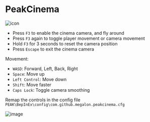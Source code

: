 # PeakCinema

![icon](https://github.com/user-attachments/assets/1d241d91-389c-477f-a809-197da887da7d)

- Press `F3` to enable the cinema camera, and fly around
- Press `F3` again to toggle player movement or camera movement
- Hold `F3` for 3 seconds to reset the camera position
- Press `Escape` to exit the cinema camera

Movement:
- `WASD`: Forward, Left, Back, Right
- `Space`: Move up
- `Left Control`: Move down
- `Shift`: Move faster
- `Caps Lock`: Toggle camera smoothing

Remap the controls in the config file
`PEAK\BepInEx\config\com.github.megalon.peakcinema.cfg`

![image](https://github.com/user-attachments/assets/a22dd088-2f3d-48ec-9e85-293e6483c74c)
